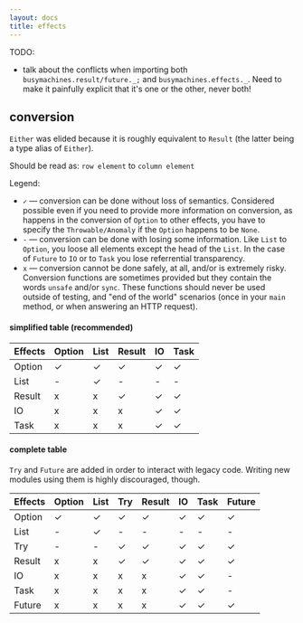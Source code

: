 ```yaml
---
layout: docs
title: effects
---
```


TODO:
* talk about the conflicts when importing both `busymachines.result/future._;` and `busymachines.effects._`. Need to make it painfully explicit that it's one or the other, never both!


## conversion

`Either` was elided because it is roughly equivalent to `Result` (the latter being a type alias of `Either`).

Should be read as: `row element` to `column element`

Legend:
* `✓` — conversion can be done without loss of semantics. Considered possible even if you need to provide more information on conversion, as happens in the conversion of `Option` to other effects, you have to specify the `Throwable/Anomaly` if the `Option` happens to be `None`.
* `-` — conversion can be done with losing some information. Like `List` to `Option`, you loose all elements except the head of the `List`. In the case of `Future` to `IO` or to `Task` you lose referrential transparency.
* `x` — conversion cannot be done safely, at all, and/or is extremely risky. Conversion functions are sometimes provided but they contain the words `unsafe` and/or `sync`. These functions should never be used outside of testing, and "end of the world" scenarios (once in your `main` method, or when answering an HTTP request).

#### simplified table (recommended)

Effects | Option |  List  | Result |   IO   |  Task  |
--------|--------|--------|--------|--------|--------|
 Option |    ✓   |    ✓   |    ✓   |    ✓   |    ✓   |
  List  |    -   |    ✓   |    -   |    -   |    -   |
 Result |    x   |    x   |    ✓   |    ✓   |    ✓   |
   IO   |    x   |    x   |    x   |    ✓   |    ✓   |
  Task  |    x   |    x   |    x   |    ✓   |    ✓   |

#### complete table

`Try` and `Future` are added in order to interact with legacy code. Writing new modules using them is highly discouraged, though.

Effects | Option |  List  |  Try   | Result |   IO   |  Task  | Future |
--------|--------|--------|--------|--------|--------|--------|--------|
 Option |    ✓   |    ✓   |    ✓   |    ✓   |    ✓   |    ✓   |    ✓   |
  List  |    -   |    ✓   |    -   |    -   |    -   |    -   |    -   |
  Try   |    -   |    -   |    ✓   |    ✓   |    ✓   |    ✓   |    ✓   |
 Result |    x   |    x   |    ✓   |    ✓   |    ✓   |    ✓   |    ✓   |
   IO   |    x   |    x   |    x   |    x   |    ✓   |    ✓   |    -   |
  Task  |    x   |    x   |    x   |    x   |    ✓   |    ✓   |    -   |
 Future |    x   |    x   |    x   |    x   |    ✓   |    ✓   |    ✓   |


